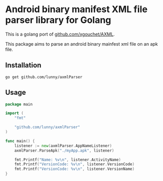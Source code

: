 Android binary manifest XML file parser library for Golang
=======

This is a golang port of [github.com/xgouchet/AXML](http://github.com/xgouchet/AXML).

This package aims to parse an android binary mainfest xml file on an apk file.

Installation
------
```
go get github.com/lunny/axmlParser
```

Usage
------

```Go
package main

import (
	"fmt"

	"github.com/lunny/axmlParser"
)

func main() {
	listener := new(axmlParser.AppNameListener)
	axmlParser.ParseApk("./myApp.apk", listener)

	fmt.Printf("Name: %v\n", listener.ActivityName)
	fmt.Printf("VersionCode: %v\n", listener.VersionCode)
	fmt.Printf("VersionCode: %v\n", listener.VersionName)
}
```